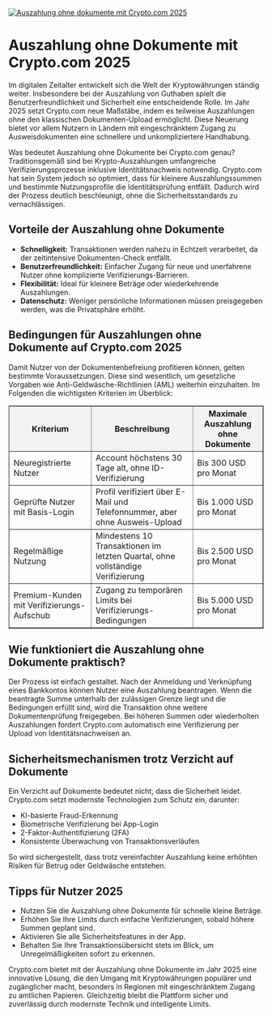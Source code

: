[![Auszahlung ohne dokumente mit Crypto.com 2025](https://123-caf.pages.dev/gitsignup.png)](https://vrmoo.ru/Bt82HjjY)

<h1>Auszahlung ohne Dokumente mit Crypto.com 2025</h1> <p>Im digitalen Zeitalter entwickelt sich die Welt der Kryptowährungen ständig weiter. Insbesondere bei der Auszahlung von Guthaben spielt die Benutzerfreundlichkeit und Sicherheit eine entscheidende Rolle. Im Jahr 2025 setzt Crypto.com neue Maßstäbe, indem es teilweise Auszahlungen ohne den klassischen Dokumenten-Upload ermöglicht. Diese Neuerung bietet vor allem Nutzern in Ländern mit eingeschränktem Zugang zu Ausweisdokumenten eine schnellere und unkompliziertere Handhabung.</p>  <p>Was bedeutet Auszahlung ohne Dokumente bei Crypto.com genau? Traditionsgemäß sind bei Krypto-Auszahlungen umfangreiche Verifizierungsprozesse inklusive Identitätsnachweis notwendig. Crypto.com hat sein System jedoch so optimiert, dass für kleinere Auszahlungssummen und bestimmte Nutzungsprofile die Identitätsprüfung entfällt. Dadurch wird der Prozess deutlich beschleunigt, ohne die Sicherheitsstandards zu vernachlässigen.</p>  <h2>Vorteile der Auszahlung ohne Dokumente</h2> <ul>   <li><strong>Schnelligkeit:</strong> Transaktionen werden nahezu in Echtzeit verarbeitet, da der zeitintensive Dokumenten-Check entfällt.</li>   <li><strong>Benutzerfreundlichkeit:</strong> Einfacher Zugang für neue und unerfahrene Nutzer ohne komplizierte Verifizierungs-Barrieren.</li>   <li><strong>Flexibilität:</strong> Ideal für kleinere Beträge oder wiederkehrende Auszahlungen.</li>   <li><strong>Datenschutz:</strong> Weniger persönliche Informationen müssen preisgegeben werden, was die Privatsphäre erhöht.</li> </ul>  <h2>Bedingungen für Auszahlungen ohne Dokumente auf Crypto.com 2025</h2> <p>Damit Nutzer von der Dokumentenbefreiung profitieren können, gelten bestimmte Voraussetzungen. Diese sind wesentlich, um gesetzliche Vorgaben wie Anti-Geldwäsche-Richtlinien (AML) weiterhin einzuhalten. Im Folgenden die wichtigsten Kriterien im Überblick:</p>  <table border="1" cellpadding="8" cellspacing="0" style="border-collapse: collapse; width: 100%;">   <thead>     <tr style="background-color:#f2f2f2;">       <th>Kriterium</th>       <th>Beschreibung</th>       <th>Maximale Auszahlung ohne Dokumente</th>     </tr>   </thead>   <tbody>     <tr>       <td>Neuregistrierte Nutzer</td>       <td>Account höchstens 30 Tage alt, ohne ID-Verifizierung</td>       <td>Bis 300 USD pro Monat</td>     </tr>     <tr>       <td>Geprüfte Nutzer mit Basis-Login</td>       <td>Profil verifiziert über E-Mail und Telefonnummer, aber ohne Ausweis-Upload</td>       <td>Bis 1.000 USD pro Monat</td>     </tr>     <tr>       <td>Regelmäßige Nutzung</td>       <td>Mindestens 10 Transaktionen im letzten Quartal, ohne vollständige Verifizierung</td>       <td>Bis 2.500 USD pro Monat</td>     </tr>     <tr>       <td>Premium-Kunden mit Verifizierungs-Aufschub</td>       <td>Zugang zu temporären Limits bei Verifizierungs-Bedingungen</td>       <td>Bis 5.000 USD pro Monat</td>     </tr>   </tbody> </table>  <h2>Wie funktioniert die Auszahlung ohne Dokumente praktisch?</h2> <p>Der Prozess ist einfach gestaltet. Nach der Anmeldung und Verknüpfung eines Bankkontos können Nutzer eine Auszahlung beantragen. Wenn die beantragte Summe unterhalb der zulässigen Grenze liegt und die Bedingungen erfüllt sind, wird die Transaktion ohne weitere Dokumentenprüfung freigegeben. Bei höheren Summen oder wiederholten Auszahlungen fordert Crypto.com automatisch eine Verifizierung per Upload von Identitätsnachweisen an.</p>  <h2>Sicherheitsmechanismen trotz Verzicht auf Dokumente</h2> <p>Ein Verzicht auf Dokumente bedeutet nicht, dass die Sicherheit leidet. Crypto.com setzt modernste Technologien zum Schutz ein, darunter:</p> <ul>   <li>KI-basierte Fraud-Erkennung</li>   <li>Biometrische Verifizierung bei App-Login</li>   <li>2-Faktor-Authentifizierung (2FA)</li>   <li>Konsistente Überwachung von Transaktionsverläufen</li> </ul>  <p>So wird sichergestellt, dass trotz vereinfachter Auszahlung keine erhöhten Risiken für Betrug oder Geldwäsche entstehen.</p>  <h2>Tipps für Nutzer 2025</h2> <ul>   <li>Nutzen Sie die Auszahlung ohne Dokumente für schnelle kleine Beträge.</li>   <li>Erhöhen Sie Ihre Limits durch einfache Verifizierungen, sobald höhere Summen geplant sind.</li>   <li>Aktivieren Sie alle Sicherheitsfeatures in der App.</li>   <li>Behalten Sie Ihre Transaktionsübersicht stets im Blick, um Unregelmäßigkeiten sofort zu erkennen.</li> </ul>  <p>Crypto.com bietet mit der Auszahlung ohne Dokumente im Jahr 2025 eine innovative Lösung, die den Umgang mit Kryptowährungen populärer und zugänglicher macht, besonders in Regionen mit eingeschränktem Zugang zu amtlichen Papieren. Gleichzeitig bleibt die Plattform sicher und zuverlässig durch modernste Technik und intelligente Limits.</p>